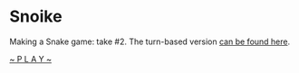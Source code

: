 # Snoike

Making a Snake game: take #2. The turn-based version [can be found here](https://github.com/antonshulgin/snoike.c).

[~ P L A Y ~](https://antonshulgin.github.io/snoike/)
